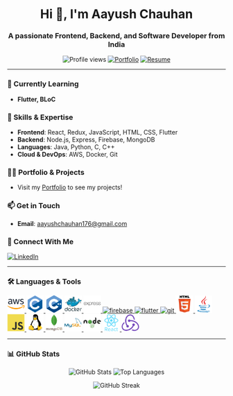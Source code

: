 <h1 align="center">Hi 👋, I'm Aayush Chauhan</h1>
<h3 align="center">A passionate Frontend, Backend, and Software Developer from India</h3>

<p align="center">
  <img src="https://komarev.com/ghpvc/?username=aayushchauhan17&label=Profile%20views&color=0e75b6&style=flat" alt="Profile views" /> 
  <a href="https://portfolio-aayush.web.app/"><img src="https://img.shields.io/badge/Portfolio-Visit-blueviolet?style=flat&logo=google-chrome&logoColor=white" alt="Portfolio" /></a>
  <a href="https://firebasestorage.googleapis.com/v0/b/portfolio-aayush.appspot.com/o/Aayush_Software_Engineer.pdf?alt=media&token=13ea10dd-e328-4ecd-9a99-d4ed7a95985b"><img src="https://img.shields.io/badge/Resume-Download-orange?style=flat&logo=adobe-acrobat-reader&logoColor=white" alt="Resume" /></a>
</p>

---

### 🌱 Currently Learning
- **Flutter, BLoC**

### 💬 Skills & Expertise
- **Frontend**: React, Redux, JavaScript, HTML, CSS, Flutter
- **Backend**: Node.js, Express, Firebase, MongoDB
- **Languages**: Java, Python, C, C++
- **Cloud & DevOps**: AWS, Docker, Git

### 👨‍💻 Portfolio & Projects
- Visit my [Portfolio](https://portfolio-aayush.web.app/) to see my projects!

### 📫 Get in Touch
- **Email**: aayushchauhan176@gmail.com

### 📄 Connect With Me
<p align="left">
  <a href="https://linkedin.com/in/aayush-chauhan-60a78a212" target="_blank">
    <img src="https://img.shields.io/badge/LinkedIn-0077B5?style=for-the-badge&logo=linkedin&logoColor=white" alt="LinkedIn"/>
  </a>
</p>

---

### 🛠️ Languages & Tools
<p align="left"> 
  <a href="https://aws.amazon.com" target="_blank"> <img src="https://raw.githubusercontent.com/devicons/devicon/master/icons/amazonwebservices/amazonwebservices-original-wordmark.svg" alt="aws" width="40" height="40"/> </a>
  <a href="https://www.cprogramming.com/" target="_blank"> <img src="https://raw.githubusercontent.com/devicons/devicon/master/icons/c/c-original.svg" alt="c" width="40" height="40"/> </a> 
  <a href="https://www.w3schools.com/cpp/" target="_blank"> <img src="https://raw.githubusercontent.com/devicons/devicon/master/icons/cplusplus/cplusplus-original.svg" alt="cplusplus" width="40" height="40"/> </a> 
  <a href="https://www.docker.com/" target="_blank"> <img src="https://raw.githubusercontent.com/devicons/devicon/master/icons/docker/docker-original-wordmark.svg" alt="docker" width="40" height="40"/> </a> 
  <a href="https://expressjs.com" target="_blank"> <img src="https://raw.githubusercontent.com/devicons/devicon/master/icons/express/express-original-wordmark.svg" alt="express" width="40" height="40"/> </a>
  <a href="https://firebase.google.com/" target="_blank"> <img src="https://www.vectorlogo.zone/logos/firebase/firebase-icon.svg" alt="firebase" width="40" height="40"/> </a>
  <a href="https://flutter.dev" target="_blank"> <img src="https://www.vectorlogo.zone/logos/flutterio/flutterio-icon.svg" alt="flutter" width="40" height="40"/> </a>
  <a href="https://git-scm.com/" target="_blank"> <img src="https://www.vectorlogo.zone/logos/git-scm/git-scm-icon.svg" alt="git" width="40" height="40"/> </a>
  <a href="https://www.w3.org/html/" target="_blank"> <img src="https://raw.githubusercontent.com/devicons/devicon/master/icons/html5/html5-original-wordmark.svg" alt="html5" width="40" height="40"/> </a>
  <a href="https://www.java.com" target="_blank"> <img src="https://raw.githubusercontent.com/devicons/devicon/master/icons/java/java-original.svg" alt="java" width="40" height="40"/> </a>
  <a href="https://developer.mozilla.org/en-US/docs/Web/JavaScript" target="_blank"> <img src="https://raw.githubusercontent.com/devicons/devicon/master/icons/javascript/javascript-original.svg" alt="javascript" width="40" height="40"/> </a>
  <a href="https://www.linux.org/" target="_blank"> <img src="https://raw.githubusercontent.com/devicons/devicon/master/icons/linux/linux-original.svg" alt="linux" width="40" height="40"/> </a>
  <a href="https://www.mongodb.com/" target="_blank"> <img src="https://raw.githubusercontent.com/devicons/devicon/master/icons/mongodb/mongodb-original-wordmark.svg" alt="mongodb" width="40" height="40"/> </a>
  <a href="https://www.mysql.com/" target="_blank"> <img src="https://raw.githubusercontent.com/devicons/devicon/master/icons/mysql/mysql-original-wordmark.svg" alt="mysql" width="40" height="40"/> </a>
  <a href="https://nodejs.org" target="_blank"> <img src="https://raw.githubusercontent.com/devicons/devicon/master/icons/nodejs/nodejs-original-wordmark.svg" alt="nodejs" width="40" height="40"/> </a>
  <a href="https://reactjs.org/" target="_blank"> <img src="https://raw.githubusercontent.com/devicons/devicon/master/icons/react/react-original-wordmark.svg" alt="react" width="40" height="40"/> </a>
  <a href="https://redux.js.org" target="_blank"> <img src="https://raw.githubusercontent.com/devicons/devicon/master/icons/redux/redux-original.svg" alt="redux" width="40" height="40"/> </a>
</p>

---

### 📊 GitHub Stats

<p align="center">
  <img src="https://github-readme-stats.vercel.app/api?username=aayushchauhan17&show_icons=true&locale=en" alt="GitHub Stats" />
  <img src="https://github-readme-stats.vercel.app/api/top-langs?username=aayushchauhan17&show_icons=true&locale=en&layout=compact" alt="Top Languages" />
</p>

<p align="center">
  <img src="https://github-readme-streak-stats.herokuapp.com/?user=aayushchauhan17" alt="GitHub Streak" />
</p>
